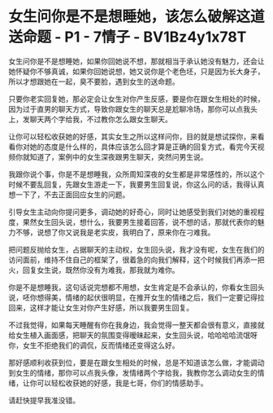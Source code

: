 # 女生问你是不是想睡她，该怎么破解这道送命题 - P1 - 7情子 - BV1Bz4y1x78T

女生问你是不是想睡她，如果你回她说不想，那就相当于承认她没有魅力，还会让她怀疑你不够真诚，如果你回她说想，她又说你是个老色坯，只是因为长大身子，所以才想跟她在一起，臭不要脸，遇到女生的送命题。

只要你老实回复她，那必定会让女生对你产生反感，要是你在跟女生相处的时候，因为过于直男的聊天方式，导致你跟女生的聊天总是尬聊冷场，那你可以点我头上，发聊天两个字给我，不过教你怎么跟女生聊天。

让你可以轻松收获她的好感，其实女生之所以这样问你，目的就是想试探你，来看看你对她的态度是什么样的，具体应该怎么回才算是正确的回复方式，看完今天视频你就知道了，案例中的女生深夜跟男生聊天，突然问男生说。

我跟你说个事，你是不是想睡我，众所周知深夜的女生都是非常感性的，所以这个时候不要乱回复，先跟女生游走一下，我要男生回复说，你这么问的话，我得认真想一下了，不去正面回应女生的问题。

引导女生主动向你提问更多，调动她的好奇心，同时让她感受到我们对她的重视程度，果然女生回头说，想什么，我要男生接着回答，说不想的话，那就代表你的魅力不够，说想了你又说我是老实皮，我明白了，原来你在刁难我。

把问题反抛给女生，占据聊天的主动权，女生回头说，我才没有呢，女生在我们的访问面前，维持不住自己的框架了，很着急的向我们解释，这个时候我们再添一把火，回复女生说，既然你没有为难我，那我就为难你。

你是不是想睡我，这句话说完想都不用想，女生肯定是不会承认的，你看女生回头说，呸你想得美，情绪的起伏很明显，在推开女生的情绪之后，我们一定要记得拉回来，这样才能让女生对你产生好感，所以我要男生回复。

不过我觉得，如果每天睡醒有你在我身边，我会觉得一整天都会很有意义，直接就给女生植入画面感，把聊天的氛围变得暧昧起来，女生回头说，哈哈哈哈流氓呀你，女生不拒绝我们的调侃，反而情绪还变得这么好。

那好感顺利收获到位，要是在跟女生相处的时候，总是不知道该怎么做，才能调动到女生的情绪，那你可以点我头像，发情绪两个字给我，我教你怎么调动女生的情绪，让你可以轻松收获她的好感，我是七哥，你们的情感助手。

请赶快提早我准没错。